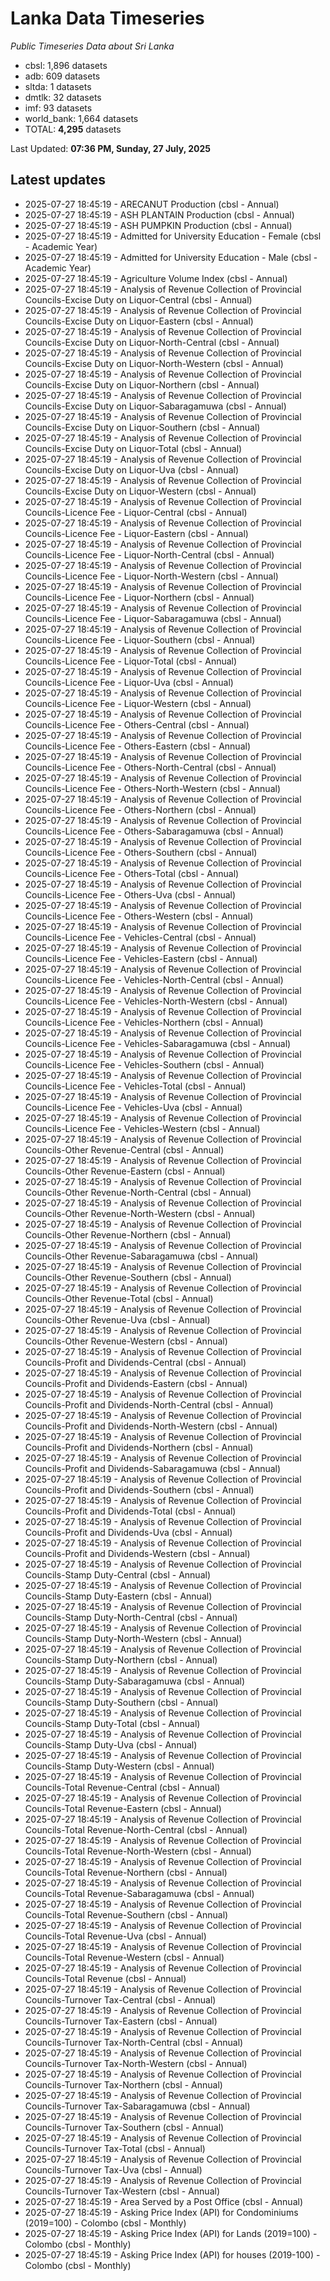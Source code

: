 # Lanka Data Timeseries
*Public Timeseries Data about Sri Lanka*

* cbsl: 1,896 datasets
* adb: 609 datasets
* sltda: 1 datasets
* dmtlk: 32 datasets
* imf: 93 datasets
* world_bank: 1,664 datasets
* TOTAL: **4,295** datasets

Last Updated: **07:36 PM, Sunday, 27 July, 2025**

## Latest updates

* 2025-07-27 18:45:19 - ARECANUT Production (cbsl - Annual)
* 2025-07-27 18:45:19 - ASH PLANTAIN Production (cbsl - Annual)
* 2025-07-27 18:45:19 - ASH PUMPKIN Production (cbsl - Annual)
* 2025-07-27 18:45:19 - Admitted for University Education - Female (cbsl - Academic Year)
* 2025-07-27 18:45:19 - Admitted for University Education - Male (cbsl - Academic Year)
* 2025-07-27 18:45:19 - Agriculture Volume Index (cbsl - Annual)
* 2025-07-27 18:45:19 - Analysis of Revenue Collection of Provincial Councils-Excise Duty on Liquor-Central (cbsl - Annual)
* 2025-07-27 18:45:19 - Analysis of Revenue Collection of Provincial Councils-Excise Duty on Liquor-Eastern (cbsl - Annual)
* 2025-07-27 18:45:19 - Analysis of Revenue Collection of Provincial Councils-Excise Duty on Liquor-North-Central (cbsl - Annual)
* 2025-07-27 18:45:19 - Analysis of Revenue Collection of Provincial Councils-Excise Duty on Liquor-North-Western (cbsl - Annual)
* 2025-07-27 18:45:19 - Analysis of Revenue Collection of Provincial Councils-Excise Duty on Liquor-Northern (cbsl - Annual)
* 2025-07-27 18:45:19 - Analysis of Revenue Collection of Provincial Councils-Excise Duty on Liquor-Sabaragamuwa (cbsl - Annual)
* 2025-07-27 18:45:19 - Analysis of Revenue Collection of Provincial Councils-Excise Duty on Liquor-Southern (cbsl - Annual)
* 2025-07-27 18:45:19 - Analysis of Revenue Collection of Provincial Councils-Excise Duty on Liquor-Total (cbsl - Annual)
* 2025-07-27 18:45:19 - Analysis of Revenue Collection of Provincial Councils-Excise Duty on Liquor-Uva (cbsl - Annual)
* 2025-07-27 18:45:19 - Analysis of Revenue Collection of Provincial Councils-Excise Duty on Liquor-Western (cbsl - Annual)
* 2025-07-27 18:45:19 - Analysis of Revenue Collection of Provincial Councils-Licence Fee - Liquor-Central (cbsl - Annual)
* 2025-07-27 18:45:19 - Analysis of Revenue Collection of Provincial Councils-Licence Fee - Liquor-Eastern (cbsl - Annual)
* 2025-07-27 18:45:19 - Analysis of Revenue Collection of Provincial Councils-Licence Fee - Liquor-North-Central (cbsl - Annual)
* 2025-07-27 18:45:19 - Analysis of Revenue Collection of Provincial Councils-Licence Fee - Liquor-North-Western (cbsl - Annual)
* 2025-07-27 18:45:19 - Analysis of Revenue Collection of Provincial Councils-Licence Fee - Liquor-Northern (cbsl - Annual)
* 2025-07-27 18:45:19 - Analysis of Revenue Collection of Provincial Councils-Licence Fee - Liquor-Sabaragamuwa (cbsl - Annual)
* 2025-07-27 18:45:19 - Analysis of Revenue Collection of Provincial Councils-Licence Fee - Liquor-Southern (cbsl - Annual)
* 2025-07-27 18:45:19 - Analysis of Revenue Collection of Provincial Councils-Licence Fee - Liquor-Total (cbsl - Annual)
* 2025-07-27 18:45:19 - Analysis of Revenue Collection of Provincial Councils-Licence Fee - Liquor-Uva (cbsl - Annual)
* 2025-07-27 18:45:19 - Analysis of Revenue Collection of Provincial Councils-Licence Fee - Liquor-Western (cbsl - Annual)
* 2025-07-27 18:45:19 - Analysis of Revenue Collection of Provincial Councils-Licence Fee - Others-Central (cbsl - Annual)
* 2025-07-27 18:45:19 - Analysis of Revenue Collection of Provincial Councils-Licence Fee - Others-Eastern (cbsl - Annual)
* 2025-07-27 18:45:19 - Analysis of Revenue Collection of Provincial Councils-Licence Fee - Others-North-Central (cbsl - Annual)
* 2025-07-27 18:45:19 - Analysis of Revenue Collection of Provincial Councils-Licence Fee - Others-North-Western (cbsl - Annual)
* 2025-07-27 18:45:19 - Analysis of Revenue Collection of Provincial Councils-Licence Fee - Others-Northern (cbsl - Annual)
* 2025-07-27 18:45:19 - Analysis of Revenue Collection of Provincial Councils-Licence Fee - Others-Sabaragamuwa (cbsl - Annual)
* 2025-07-27 18:45:19 - Analysis of Revenue Collection of Provincial Councils-Licence Fee - Others-Southern (cbsl - Annual)
* 2025-07-27 18:45:19 - Analysis of Revenue Collection of Provincial Councils-Licence Fee - Others-Total (cbsl - Annual)
* 2025-07-27 18:45:19 - Analysis of Revenue Collection of Provincial Councils-Licence Fee - Others-Uva (cbsl - Annual)
* 2025-07-27 18:45:19 - Analysis of Revenue Collection of Provincial Councils-Licence Fee - Others-Western (cbsl - Annual)
* 2025-07-27 18:45:19 - Analysis of Revenue Collection of Provincial Councils-Licence Fee - Vehicles-Central (cbsl - Annual)
* 2025-07-27 18:45:19 - Analysis of Revenue Collection of Provincial Councils-Licence Fee - Vehicles-Eastern (cbsl - Annual)
* 2025-07-27 18:45:19 - Analysis of Revenue Collection of Provincial Councils-Licence Fee - Vehicles-North-Central (cbsl - Annual)
* 2025-07-27 18:45:19 - Analysis of Revenue Collection of Provincial Councils-Licence Fee - Vehicles-North-Western (cbsl - Annual)
* 2025-07-27 18:45:19 - Analysis of Revenue Collection of Provincial Councils-Licence Fee - Vehicles-Northern (cbsl - Annual)
* 2025-07-27 18:45:19 - Analysis of Revenue Collection of Provincial Councils-Licence Fee - Vehicles-Sabaragamuwa (cbsl - Annual)
* 2025-07-27 18:45:19 - Analysis of Revenue Collection of Provincial Councils-Licence Fee - Vehicles-Southern (cbsl - Annual)
* 2025-07-27 18:45:19 - Analysis of Revenue Collection of Provincial Councils-Licence Fee - Vehicles-Total (cbsl - Annual)
* 2025-07-27 18:45:19 - Analysis of Revenue Collection of Provincial Councils-Licence Fee - Vehicles-Uva (cbsl - Annual)
* 2025-07-27 18:45:19 - Analysis of Revenue Collection of Provincial Councils-Licence Fee - Vehicles-Western (cbsl - Annual)
* 2025-07-27 18:45:19 - Analysis of Revenue Collection of Provincial Councils-Other Revenue-Central (cbsl - Annual)
* 2025-07-27 18:45:19 - Analysis of Revenue Collection of Provincial Councils-Other Revenue-Eastern (cbsl - Annual)
* 2025-07-27 18:45:19 - Analysis of Revenue Collection of Provincial Councils-Other Revenue-North-Central (cbsl - Annual)
* 2025-07-27 18:45:19 - Analysis of Revenue Collection of Provincial Councils-Other Revenue-North-Western (cbsl - Annual)
* 2025-07-27 18:45:19 - Analysis of Revenue Collection of Provincial Councils-Other Revenue-Northern (cbsl - Annual)
* 2025-07-27 18:45:19 - Analysis of Revenue Collection of Provincial Councils-Other Revenue-Sabaragamuwa (cbsl - Annual)
* 2025-07-27 18:45:19 - Analysis of Revenue Collection of Provincial Councils-Other Revenue-Southern (cbsl - Annual)
* 2025-07-27 18:45:19 - Analysis of Revenue Collection of Provincial Councils-Other Revenue-Total (cbsl - Annual)
* 2025-07-27 18:45:19 - Analysis of Revenue Collection of Provincial Councils-Other Revenue-Uva (cbsl - Annual)
* 2025-07-27 18:45:19 - Analysis of Revenue Collection of Provincial Councils-Other Revenue-Western (cbsl - Annual)
* 2025-07-27 18:45:19 - Analysis of Revenue Collection of Provincial Councils-Profit and Dividends-Central (cbsl - Annual)
* 2025-07-27 18:45:19 - Analysis of Revenue Collection of Provincial Councils-Profit and Dividends-Eastern (cbsl - Annual)
* 2025-07-27 18:45:19 - Analysis of Revenue Collection of Provincial Councils-Profit and Dividends-North-Central (cbsl - Annual)
* 2025-07-27 18:45:19 - Analysis of Revenue Collection of Provincial Councils-Profit and Dividends-North-Western (cbsl - Annual)
* 2025-07-27 18:45:19 - Analysis of Revenue Collection of Provincial Councils-Profit and Dividends-Northern (cbsl - Annual)
* 2025-07-27 18:45:19 - Analysis of Revenue Collection of Provincial Councils-Profit and Dividends-Sabaragamuwa (cbsl - Annual)
* 2025-07-27 18:45:19 - Analysis of Revenue Collection of Provincial Councils-Profit and Dividends-Southern (cbsl - Annual)
* 2025-07-27 18:45:19 - Analysis of Revenue Collection of Provincial Councils-Profit and Dividends-Total (cbsl - Annual)
* 2025-07-27 18:45:19 - Analysis of Revenue Collection of Provincial Councils-Profit and Dividends-Uva (cbsl - Annual)
* 2025-07-27 18:45:19 - Analysis of Revenue Collection of Provincial Councils-Profit and Dividends-Western (cbsl - Annual)
* 2025-07-27 18:45:19 - Analysis of Revenue Collection of Provincial Councils-Stamp Duty-Central (cbsl - Annual)
* 2025-07-27 18:45:19 - Analysis of Revenue Collection of Provincial Councils-Stamp Duty-Eastern (cbsl - Annual)
* 2025-07-27 18:45:19 - Analysis of Revenue Collection of Provincial Councils-Stamp Duty-North-Central (cbsl - Annual)
* 2025-07-27 18:45:19 - Analysis of Revenue Collection of Provincial Councils-Stamp Duty-North-Western (cbsl - Annual)
* 2025-07-27 18:45:19 - Analysis of Revenue Collection of Provincial Councils-Stamp Duty-Northern (cbsl - Annual)
* 2025-07-27 18:45:19 - Analysis of Revenue Collection of Provincial Councils-Stamp Duty-Sabaragamuwa (cbsl - Annual)
* 2025-07-27 18:45:19 - Analysis of Revenue Collection of Provincial Councils-Stamp Duty-Southern (cbsl - Annual)
* 2025-07-27 18:45:19 - Analysis of Revenue Collection of Provincial Councils-Stamp Duty-Total (cbsl - Annual)
* 2025-07-27 18:45:19 - Analysis of Revenue Collection of Provincial Councils-Stamp Duty-Uva (cbsl - Annual)
* 2025-07-27 18:45:19 - Analysis of Revenue Collection of Provincial Councils-Stamp Duty-Western (cbsl - Annual)
* 2025-07-27 18:45:19 - Analysis of Revenue Collection of Provincial Councils-Total Revenue-Central (cbsl - Annual)
* 2025-07-27 18:45:19 - Analysis of Revenue Collection of Provincial Councils-Total Revenue-Eastern (cbsl - Annual)
* 2025-07-27 18:45:19 - Analysis of Revenue Collection of Provincial Councils-Total Revenue-North-Central (cbsl - Annual)
* 2025-07-27 18:45:19 - Analysis of Revenue Collection of Provincial Councils-Total Revenue-North-Western (cbsl - Annual)
* 2025-07-27 18:45:19 - Analysis of Revenue Collection of Provincial Councils-Total Revenue-Northern (cbsl - Annual)
* 2025-07-27 18:45:19 - Analysis of Revenue Collection of Provincial Councils-Total Revenue-Sabaragamuwa (cbsl - Annual)
* 2025-07-27 18:45:19 - Analysis of Revenue Collection of Provincial Councils-Total Revenue-Southern (cbsl - Annual)
* 2025-07-27 18:45:19 - Analysis of Revenue Collection of Provincial Councils-Total Revenue-Uva (cbsl - Annual)
* 2025-07-27 18:45:19 - Analysis of Revenue Collection of Provincial Councils-Total Revenue-Western (cbsl - Annual)
* 2025-07-27 18:45:19 - Analysis of Revenue Collection of Provincial Councils-Total Revenue (cbsl - Annual)
* 2025-07-27 18:45:19 - Analysis of Revenue Collection of Provincial Councils-Turnover Tax-Central (cbsl - Annual)
* 2025-07-27 18:45:19 - Analysis of Revenue Collection of Provincial Councils-Turnover Tax-Eastern (cbsl - Annual)
* 2025-07-27 18:45:19 - Analysis of Revenue Collection of Provincial Councils-Turnover Tax-North-Central (cbsl - Annual)
* 2025-07-27 18:45:19 - Analysis of Revenue Collection of Provincial Councils-Turnover Tax-North-Western (cbsl - Annual)
* 2025-07-27 18:45:19 - Analysis of Revenue Collection of Provincial Councils-Turnover Tax-Northern (cbsl - Annual)
* 2025-07-27 18:45:19 - Analysis of Revenue Collection of Provincial Councils-Turnover Tax-Sabaragamuwa (cbsl - Annual)
* 2025-07-27 18:45:19 - Analysis of Revenue Collection of Provincial Councils-Turnover Tax-Southern (cbsl - Annual)
* 2025-07-27 18:45:19 - Analysis of Revenue Collection of Provincial Councils-Turnover Tax-Total (cbsl - Annual)
* 2025-07-27 18:45:19 - Analysis of Revenue Collection of Provincial Councils-Turnover Tax-Uva (cbsl - Annual)
* 2025-07-27 18:45:19 - Analysis of Revenue Collection of Provincial Councils-Turnover Tax-Western (cbsl - Annual)
* 2025-07-27 18:45:19 - Area Served by a Post Office (cbsl - Annual)
* 2025-07-27 18:45:19 - Asking Price Index (API) for Condominiums (2019=100) - Colombo (cbsl - Monthly)
* 2025-07-27 18:45:19 - Asking Price Index (API) for Lands (2019=100) - Colombo (cbsl - Monthly)
* 2025-07-27 18:45:19 - Asking Price Index (API) for houses (2019-100) - Colombo (cbsl - Monthly)